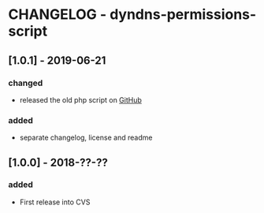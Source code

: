 # CHANGELOG - dyndns-permissions-script

## [1.0.1] - 2019-06-21
### changed
- released the old php script on [GitHub](https://github.com/stearz/check-dns-serial)
### added
- separate changelog, license and readme

## [1.0.0] - 2018-??-??
### added
- First release into CVS